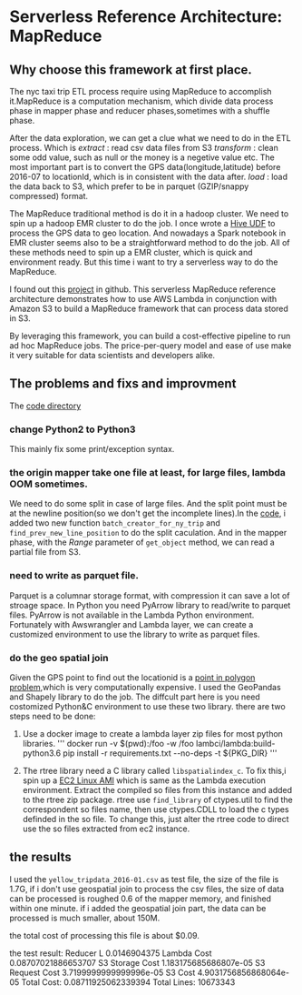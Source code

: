 # Serverless Reference Architecture: MapReduce

## Why choose this framework at first place.

The nyc taxi trip ETL process require using MapReduce to accomplish it.MapReduce is a computation mechanism, which divide data process phase in mapper phase and reducer phases,sometimes with a shuffle phase. 

After the data exploration, we can get a clue what we need to do in the ETL process. Which is 
    *extract* :
        read csv data files from S3
    *transform* :
        clean some odd value, such as null or the money is a negetive value etc. 
        The most important part is to convert the GPS data(longitude,latitude) before 2016-07 to locationId, which is in consistent with the data after.
    *load* :
        load the data back to S3, which prefer to be in parquet (GZIP/snappy compressed) format.

The MapReduce traditional method is do it in a hadoop cluster. We need to spin up a hadoop EMR cluster to do the job. I once wrote a [Hive UDF](https://github.com/spyfree/hive_udf_gps_to_city/blob/master/GeoGps.java) to process the GPS data to geo location. And nowadays a Spark notebook in EMR cluster seems also to be a straightforward method to do the job. All of these methods need to spin up a EMR cluster, which is quick and environment ready. But this time i want to try a serverless way to do the MapReduce.

I found out this [project](https://github.com/awslabs/lambda-refarch-mapreduce)  in github. This serverless MapReduce reference architecture demonstrates how to use AWS Lambda in conjunction with Amazon S3 to build a MapReduce framework that can process data stored in S3. 

By leveraging this framework, you can build a cost-effective pipeline to run ad hoc MapReduce jobs. The price-per-query model and ease of use make it very suitable for data scientists and developers alike. 


## The problems and fixs and improvment

The [code directory](https://github.com/spyfree/lambda-refarch-mapreduce/tree/master/src/python)

### change Python2 to Python3
This mainly fix some print/exception syntax. 

### the origin mapper take one file at least, for large files, lambda OOM sometimes.
We need to do some split in case of large files. And the split point must be
at the newline position(so we don't get the incomplete lines).In the
[code](https://github.com/spyfree/lambda-refarch-mapreduce/blob/master/src/python/lambdautils.py),
i added two new function `batch_creator_for_ny_trip` and
`find_prev_new_line_position` to do the split caculation. And in the mapper
phase, with the *Range* parameter of `get_object` method, we can read a partial file
from S3.

### need to write as parquet file.
Parquet is a columnar storage format, with compression it can save a lot of
stroage space. In Python you need PyArrow library to read/write to parquet
files. PyArrow is not available in the Lambda Python environment. Fortunately
with Awswrangler and Lambda layer, we can create a customized environment to
use the library to write as parquet files.

### do the geo spatial join
Given the GPS point to find out the locationid is a [point in polygon problem](https://en.wikipedia.org/wiki/Point_in_polygon),which is very computationally expensive. I used the GeoPandas and Shapely library to do the job. The diffcult part here is you  need costomized Python&C environment to use these two library.
there are two steps need to be done:
1. Use a docker image to create a lambda layer zip files for most python libraries.
'''
docker run  -v $(pwd):/foo -w /foo lambci/lambda:build-python3.6 pip install -r requirements.txt --no-deps -t ${PKG_DIR}
'''

2. The rtree library need a C library called `libspatialindex_c`. To fix this,i spin up a [EC2 Linux AMI](https://aws.amazon.com/premiumsupport/knowledge-center/lambda-linux-binary-package/) which is same as the Lambda execution environment. Extract the compiled so files from this instance and added to the rtree zip package. rtree use `find_library` of ctypes.util to find the correspondent so files name, then use ctypes.CDLL to load the c types definded in the so file. To change this, just alter the rtree code to direct use the so files extracted from ec2 instance.


## the results 
I used the `yellow_tripdata_2016-01.csv` as test file, the size of the file is
1.7G, if i don't use geospatial join to process the csv files, the size of data can
be processed is roughed 0.6 of the mapper memory, and finished within one minute. if i added the geospatial join part, the data can be processed is much smaller, about 150M.

the total cost of processing this file is about $0.09.

the test result:
Reducer L 0.0146904375
Lambda Cost 0.08707021886653707
S3 Storage Cost 1.183175685686807e-05
S3 Request Cost 3.7199999999999996e-05
S3 Cost 4.9031756856868064e-05
Total Cost:  0.08711925062339394
Total Lines: 10673343



